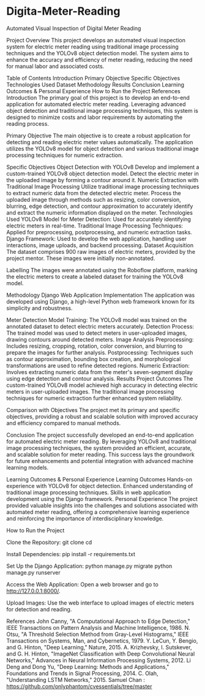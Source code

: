 # Digita-Meter-Reading
Automated Visual Inspection of Digital Meter Reading

Project Overview
This project develops an automated visual inspection system for electric meter reading using traditional image processing techniques and the YOLOv8 object detection model. The system aims to enhance the accuracy and efficiency of meter reading, reducing the need for manual labor and associated costs.

Table of Contents
Introduction
Primary Objective
Specific Objectives
Technologies Used
Dataset
Methodology
Results
Conclusion
Learning Outcomes & Personal Experience
How to Run the Project
References
Introduction
The primary goal of this project is to develop an end-to-end application for automated electric meter reading. Leveraging advanced object detection and traditional image processing techniques, this system is designed to minimize costs and labor requirements by automating the reading process.

Primary Objective
The main objective is to create a robust application for detecting and reading electric meter values automatically. The application utilizes the YOLOv8 model for object detection and various traditional image processing techniques for numeric extraction.

Specific Objectives
Object Detection with YOLOv8
Develop and implement a custom-trained YOLOv8 object detection model.
Detect the electric meter in the uploaded image by forming a contour around it.
Numeric Extraction with Traditional Image Processing
Utilize traditional image processing techniques to extract numeric data from the detected electric meter.
Process the uploaded image through methods such as resizing, color conversion, blurring, edge detection, and contour approximation to accurately identify and extract the numeric information displayed on the meter.
Technologies Used
YOLOv8 Model for Meter Detection: Used for accurately identifying electric meters in real-time.
Traditional Image Processing Techniques: Applied for preprocessing, postprocessing, and numeric extraction tasks.
Django Framework: Used to develop the web application, handling user interactions, image uploads, and backend processing.
Dataset
Acquisition
The dataset comprises 900 raw images of electric meters, provided by the project mentor. These images were initially non-annotated.

Labelling
The images were annotated using the Roboflow platform, marking the electric meters to create a labeled dataset for training the YOLOv8 model.

Methodology
Django Web Application Implementation
The application was developed using Django, a high-level Python web framework known for its simplicity and robustness.

Meter Detection
Model Training: The YOLOv8 model was trained on the annotated dataset to detect electric meters accurately.
Detection Process: The trained model was used to detect meters in user-uploaded images, drawing contours around detected meters.
Image Analysis
Preprocessing: Includes resizing, cropping, rotation, color conversion, and blurring to prepare the images for further analysis.
Postprocessing: Techniques such as contour approximation, bounding box creation, and morphological transformations are used to refine detected regions.
Numeric Extraction: Involves extracting numeric data from the meter's seven-segment display using edge detection and contour analysis.
Results
Project Outcomes
The custom-trained YOLOv8 model achieved high accuracy in detecting electric meters in user-uploaded images. The traditional image processing techniques for numeric extraction further enhanced system reliability.

Comparison with Objectives
The project met its primary and specific objectives, providing a robust and scalable solution with improved accuracy and efficiency compared to manual methods.

Conclusion
The project successfully developed an end-to-end application for automated electric meter reading. By leveraging YOLOv8 and traditional image processing techniques, the system provided an efficient, accurate, and scalable solution for meter reading. This success lays the groundwork for future enhancements and potential integration with advanced machine learning models.

Learning Outcomes & Personal Experience
Learning Outcomes
Hands-on experience with YOLOv8 for object detection.
Enhanced understanding of traditional image processing techniques.
Skills in web application development using the Django framework.
Personal Experience
The project provided valuable insights into the challenges and solutions associated with automated meter reading, offering a comprehensive learning experience and reinforcing the importance of interdisciplinary knowledge.

How to Run the Project


Clone the Repository:
git clone <repository-url>
cd <repository-directory>

Install Dependencies:
pip install -r requirements.txt

Set Up the Django Application:
python manage.py migrate
python manage.py runserver

Access the Web Application:
Open a web browser and go to http://127.0.0.1:8000/.

Upload Images:
Use the web interface to upload images of electric meters for detection and reading.

References
John Canny, "A Computational Approach to Edge Detection," IEEE Transactions on Pattern Analysis and Machine Intelligence, 1986.
N. Otsu, "A Threshold Selection Method from Gray-Level Histograms," IEEE Transactions on Systems, Man, and Cybernetics, 1979.
Y. LeCun, Y. Bengio, and G. Hinton, "Deep Learning," Nature, 2015.
A. Krizhevsky, I. Sutskever, and G. H. Hinton, "ImageNet Classification with Deep Convolutional Neural Networks," Advances in Neural Information Processing Systems, 2012.
Li Deng and Dong Yu, "Deep Learning: Methods and Applications," Foundations and Trends in Signal Processing, 2014.
C. Olah, "Understanding LSTM Networks," 2015.
Samuel Chan : https://github.com/onlyphantom/cvessentials/tree/master
